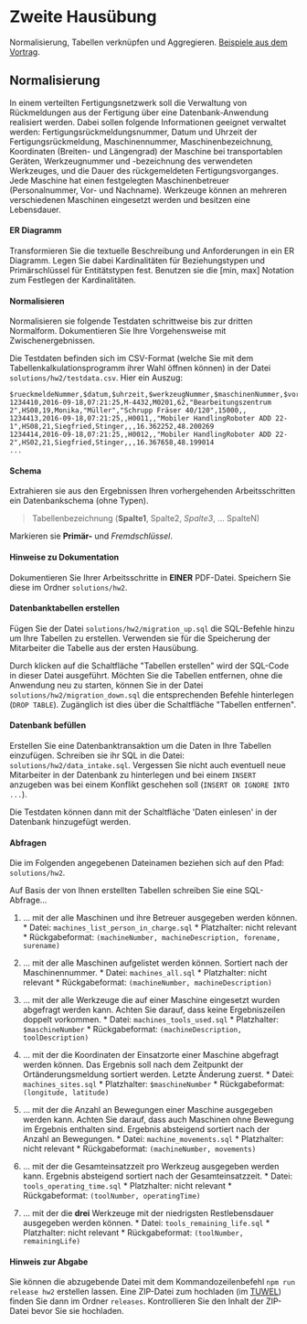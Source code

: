 [tuwel_course_address]: https://tuwel.tuwien.ac.at/course/view.php?id=8260

#  Zweite Hausübung

Normalisierung, Tabellen verknüpfen und Aggregieren. [Beispiele aus dem 
Vortrag](/assignments/lectures/lecture2.md).

## Normalisierung
In einem verteilten Fertigungsnetzwerk soll die Verwaltung von 
Rückmeldungen aus der Fertigung über eine Datenbank-Anwendung realisiert 
werden. Dabei sollen folgende Informationen geeignet verwaltet werden: 
Fertigungsrückmeldungsnummer, Datum und Uhrzeit der Fertigungsrückmeldung, 
Maschinennummer, Maschinenbezeichnung, Koordinaten (Breiten- und Längengrad) 
der Maschine bei transportablen Geräten, Werkzeugnummer und -bezeichnung des 
verwendeten Werkzeuges, und die Dauer des rückgemeldeten Fertigungsvorganges. 
Jede Maschine hat einen festgelegten Maschinenbetreuer (Personalnummer, Vor- 
und Nachname). Werkzeuge können an mehreren verschiedenen Maschinen eingesetzt 
werden und besitzen eine Lebensdauer.


#### ER Diagramm
Transformieren Sie die textuelle Beschreibung und Anforderungen in ein 
ER Diagramm. Legen Sie dabei Kardinalitäten für Beziehungstypen und 
Primärschlüssel für Entitätstypen fest. Benutzen sie die [min, max] Notation 
zum Festlegen der Kardinalitäten.


#### Normalisieren
Normalisieren sie folgende Testdaten schrittweise bis zur dritten Normalform. 
Dokumentieren Sie Ihre Vorgehensweise mit Zwischenergebnissen.

Die Testdaten befinden sich im CSV-Format (welche Sie mit dem  
Tabellenkalkulationsprogramm ihrer Wahl öffnen können) in der Datei 
`solutions/hw2/testdata.csv`. Hier ein Auszug:

```
$rueckmeldeNummer,$datum,$uhrzeit,$werkzeugNummer,$maschinenNummer,$vorgangssdauer,$maschinenBezeichnung,$hauptstandort,$maschinenBetreuerSVNR,$maschinenBetreuerVorname,$maschinenBetreuerNachname,$werkzeugBezeichnung,$standzeit,$laengengrad,$breitengrad
1234410,2016-09-18,07:21:25,M-4432,M0201,62,"Bearbeitungszentrum 2",HS08,19,Monika,"Müller","Schrupp Fräser 40/120",15000,,
1234413,2016-09-18,07:21:25,,H0011,,"Mobiler HandlingRoboter ADD 22-1",HS08,21,Siegfried,Stinger,,,16.362252,48.200269
1234414,2016-09-18,07:21:25,,H0012,,"Mobiler HandlingRoboter ADD 22-2",HS02,21,Siegfried,Stinger,,,16.367658,48.199014
...
```


#### Schema
Extrahieren sie aus den Ergebnissen Ihren vorhergehenden Arbeitsschritten ein 
Datenbankschema (ohne Typen).

> Tabellenbezeichnung (**Spalte1**, Spalte2, *Spalte3*, ... SpalteN)

Markieren sie **Primär-** und *Fremdschlüssel*.


#### Hinweise zu Dokumentation
Dokumentieren Sie Ihrer Arbeitsschritte in **EINER** PDF-Datei. Speichern Sie 
diese im Ordner `solutions/hw2`.


#### Datenbanktabellen erstellen
Fügen Sie der Datei `solutions/hw2/migration_up.sql` die SQL-Befehle hinzu um 
Ihre Tabellen zu erstellen. Verwenden sie für die Speicherung der Mitarbeiter 
die Tabelle aus der ersten Hausübung.

Durch klicken auf die Schaltfläche "Tabellen erstellen" wird der SQL-Code in
dieser Datei ausgeführt. Möchten Sie die Tabellen entfernen, ohne die Anwendung 
neu zu starten, können Sie in der Datei `solutions/hw2/migration_down.sql` 
die entsprechenden Befehle hinterlegen (`DROP TABLE`). Zugänglich ist dies über 
die Schaltfläche "Tabellen entfernen". 


#### Datenbank befüllen
Erstellen Sie eine Datenbanktransaktion um die Daten in Ihre Tabellen 
einzufügen. Schreiben sie ihr SQL in die Datei: 
`solutions/hw2/data_intake.sql`. Vergessen Sie nicht auch eventuell neue 
Mitarbeiter in der Datenbank zu hinterlegen und bei einem `INSERT` anzugeben 
was bei einem Konflikt geschehen soll (`INSERT OR IGNORE INTO ...`).

Die Testdaten können dann mit der Schaltfläche 'Daten einlesen' in der 
Datenbank hinzugefügt werden. 


#### Abfragen
Die im Folgenden angegebenen Dateinamen beziehen sich auf den Pfad: 
`solutions/hw2`.

Auf Basis der von Ihnen erstellten Tabellen schreiben Sie eine SQL-Abfrage...

  1. ... mit der alle Maschinen und ihre Betreuer ausgegeben werden können.
    * Datei: `machines_list_person_in_charge.sql`
    * Platzhalter: nicht relevant
    * Rückgabeformat: `(machineNumber, machineDescription, forename, surename)`

  2. ... mit der alle Maschinen aufgelistet werden können. Sortiert nach der 
  Maschinennummer.
    * Datei: `machines_all.sql`
    * Platzhalter: nicht relevant
    * Rückgabeformat: `(machineNumber, machineDescription)`

  3. ... mit der alle Werkzeuge die auf einer Maschine eingesetzt wurden 
  abgefragt werden kann. Achten Sie darauf, dass keine Ergebniszeilen doppelt 
  vorkommen.
    * Datei: `machines_tools_used.sql`
    * Platzhalter: `$maschineNumber`
    * Rückgabeformat: `(machineDescription, toolDescription)`

  4. ... mit der die Koordinaten der Einsatzorte einer Maschine abgefragt 
  werden können. Das Ergebnis soll nach dem Zeitpunkt der Ortänderungsmeldung 
  sortiert werden. Letzte Änderung zuerst.
    * Datei: `machines_sites.sql`
    * Platzhalter: `$maschineNumber`
    * Rückgabeformat: `(longitude, latitude)`

  5. ... mit der die Anzahl an Bewegungen einer Maschine ausgegeben werden 
  kann. Achten Sie darauf, dass auch Maschinen ohne Bewegung im Ergebnis 
  enthalten sind. Ergebnis absteigend sortiert nach der Anzahl an Bewegungen.
    * Datei: `machine_movements.sql`
    * Platzhalter: nicht relevant
    * Rückgabeformat: `(machineNumber, movements)`

  6. ... mit der die Gesamteinsatzzeit pro Werkzeug ausgegeben werden kann. 
  Ergebnis absteigend sortiert nach der Gesamteinsatzzeit.
    * Datei: `tools_operating_time.sql`
    * Platzhalter: nicht relevant
    * Rückgabeformat: `(toolNumber, operatingTime)`

  7. ... mit der die **drei** Werkzeuge mit der niedrigsten Restlebensdauer 
  ausgegeben werden können.
    * Datei: `tools_remaining_life.sql`
    * Platzhalter: nicht relevant
    * Rückgabeformat: `(toolNumber, remainingLife)`


#### Hinweis zur Abgabe <a name="abgabe"></a>
Sie können die abzugebende Datei mit dem Kommandozeilenbefehl 
`npm run release hw2` erstellen lassen. Eine ZIP-Datei zum hochladen (im 
[TUWEL][tuwel_course_address]) finden Sie dann im Ordner `releases`. 
Kontrollieren Sie den Inhalt der ZIP-Datei bevor Sie sie hochladen.
